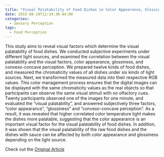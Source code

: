 ```yaml
---
title: "Visual Palatability of Food Dishes in Color Appearance, Glossiness and Convexo-concave Perception Depending on Light Source"
date: 2015-08-19T12:34:30-04:00
categories:
  - Sensory Perception
tags:
  - Food Perception
---
```


This study aims to reveal visual factors which determine the visual palatability of food dishes. We conducted subjective experiments under different light sources, and examined the correlation between the visual palatability and the visual factors, color appearance, glossiness, and convexo-concave perception. We prepared twelve kinds of food dishes, and measured the chromaticity values of all dishes under six kinds of light sources. Next, we transformed the measured data into their respective RGB values. This color management process ensures that the digital images can be displayed with the same chromaticity values as the real objects so that participants can observe the same visual stimuli with no olfactory cues. Twenty participants observed one of the images for one minute, and evaluated the “visual palatability”, and answered subjectively three factors, “color appearance”, “glossiness” and “convexo-concave perception”. As a result, it was revealed that higher correlated color temperature light makes the dishes more palatable, suggesting that the color appearance is an important visual factor for the visual palatability of food dishes. In addition, it was shown that the visual palatability of the raw food dishes and the dishes with sauce can be affected by both color appearance and glossiness depending on the light source.

Check out the [Original Article][URL] 

[URL]:  https://doi.org/10.2150/jlve.IEIJ150000561